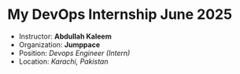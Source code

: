 # My DevOps Internship June 2025
- Instructor: **Abdullah Kaleem**
- Organization: **Jumppace**
- Position: *Devops Engineer (Intern)*
- Location: *Karachi, Pakistan*